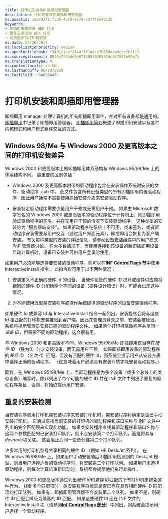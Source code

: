 ```yaml
---
title: 打印机安装和即插即用管理器
description: 打印机安装和即插即用管理器
ms.assetid: 1edc92f1-fcd9-4af0-957d-cd7ff2e40125
keywords:
- 即插即用管理器 WDK 打印
- 重复安装检测 WDK 打印
- 检测重复的打印机安装
ms.date: 04/20/2017
ms.localizationpriority: medium
ms.openlocfilehash: f34d121aef2f44f1f1ddce76854a6a9ccefb7f1f
ms.sourcegitcommit: 88f6e7355de9e0714057020557dc8c7831e90e7b
ms.translationtype: MT
ms.contentlocale: zh-CN
ms.lasthandoff: 06/10/2020
ms.locfileid: "84638443"
---
```

# <a name="printer-installation-and-the-plug-and-play-manager"></a>打印机安装和即插即用管理器

即插即用 manager 处理计算机的所有即插即用事件，并对所有设备都是通用的。 [即插即用](https://docs.microsoft.com/windows-hardware/drivers/kernel/implementing-plug-and-play)中记录了即插即用管理器。 [即插即用简介](https://docs.microsoft.com/windows-hardware/drivers/kernel/introduction-to-plug-and-play)概述了即插即用安装以及各种内核模式和用户模式组件交互的方式。

## <a name="printer-installation-differences-between-windows-98me-and-windows-2000-and-later"></a>Windows 98/Me 与 Windows 2000 及更高版本之间的打印机安装差异

Windows 2000 和更高版本上的即插即用体系结构与 Windows 95/98/Me 上的体系结构不同。 最重要的区别包括：

- Windows 2000 及更高版本附带的驱动程序包含在安装操作系统时安装的文件、驱动程序 .cab 中。 此文件包含所有设备类型的所有即插即用内置驱动程序，因此用户通常不需要使用原始安装介质来安装驱动程序。

- 安装特定驱动程序需要少量用户干预或无需用户干预。 如果由 Microsoft 数字签名的 Windows 2000 或更高版本的驱动程序位于计算机上，则即插即用验证驱动程序的签名，并在无用户干预的情况下安装驱动程序。 这种类型的安装称为 "服务器端安装"。 如果驱动程序在系统上不可用，或未签名，或者驱动程序安装需要与用户交互（通过用户界面元素），即插即用会恢复为客户端安装。 有关每种类型的安装的详细信息，请参阅[设备安装组件](https://docs.microsoft.com/previous-versions/ff541277(v=vs.85))中的用户模式 PnP 管理器讨论。 在大多数情况下，当使用连接到该设备的新即插即用设备启动计算机时，设备已安装并可供用户登录时使用。

如果用户必须能够选择要安装的驱动程序，则可以在[**INF ControlFlags 节**](https://docs.microsoft.com/windows-hardware/drivers/install/inf-controlflags-section)中使用 InteractiveInstall 指令。 此指令仅可用于以下两种情况：

1. 安装定义不正确的硬件 Id 的设备。 当硬件设备的硬件 ID 损坏或硬件供应商将相同的硬件 ID 分配给两个不同的设备（硬件设计错误）时，可能会出现这种情况。

1. 为不能使用泛型类安装程序或操作系统提供的驱动程序的设备安装驱动程序。

如果硬件 Id 或兼容 Id 与 InteractiveInstall 指令一起列出，安装程序会将与这些 Id 相匹配的打印机安装推迟到客户端，因此在管理员登录之前，安装会被延迟。 系统将提示管理员安装正确的驱动程序文件。 如果两个打印机驱动程序共享同一*设备 ID*，但需要不同的驱动程序，这会很有用。

与 Windows 2000 和更高版本不同，Windows 95/98/Me 即插即用仅当存在*硬件 ID* （秩为0）时才安装设备，而无需用户干预。 如果即插即用设备的驱动程序的*兼容 ID* （名次-1）匹配，但没有匹配的硬件 id，则系统会提示用户从安装介质中选择正确的驱动程序。 （这意味着用户必须具有安装介质才能安装驱动程序。）

同样，在 Windows 95/98/Me 上，当驱动程序是为多个设备（或多个总线上的类似设备）编写时，除非列出了每个可能的硬件 ID 并在 INF 文件中列出了重复的驱动程序条目，否则，将始终提示用户安装。

## <a name="duplicate-installation-detection"></a>重复的安装检测

当安装程序调用打印机类安装程序来安装打印机时，类安装程序将确定是否已手动安装打印机。 它通过查找当前安装的打印机的驱动程序和端口名称与 INF 文件中列出的完全匹配项来实现此功能。 如果类安装程序查找其驱动程序和端口名称与这两个参数匹配的已安装打印队列，则不会安装第二个打印队列，而是将其与*devnode*项关联。 这会阻止为同一设备创建第二个打印队列。

许多常用的打印机型号共享相同的硬件 ID （例如 HP DeskJet 系列）。 在 Windows 95/98/Me 上，如果用户手动安装随后即插即用检测到的 DeskJet 模型，则当用户选择适当的驱动程序时，将安装第二个打印队列。 如果用户未选择驱动程序，则每次计算机重新启动时，系统都会提示他们执行此操作。

Windows 2000 和更高版本通过列出*硬件 id*和*兼容 ID*匹配的所有打印机来避免这种行为。 找到多个匹配项时，类安装程序将检查是否已存在具有相同硬件 ID 匹配项的打印队列。 如果有，即插即用管理器不会安装第二个队列。 如果不是，则硬件 ID 匹配会降级为兼容的 ID 匹配。 如果这些硬件 Id 还在 INF 文件的 InteractiveInstall 项（请参阅[**Inf ControlFlags 部分**](https://docs.microsoft.com/windows-hardware/drivers/install/inf-controlflags-section)）中列出，则系统会提示用户选择一个驱动程序。
